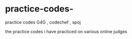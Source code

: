 practice-codes-
===============

practice codes G4G , codechef , spoj 
 
 the practice codes i have practiced on various online judges 
